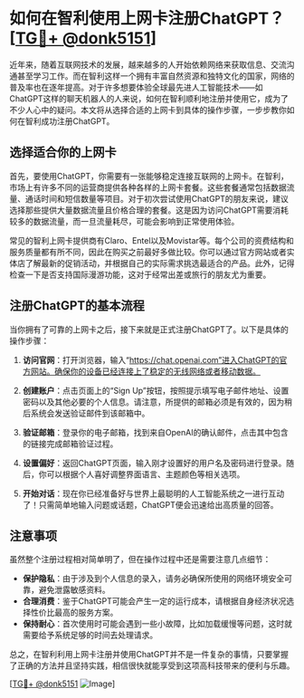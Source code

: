 # 如何在智利使用上网卡注册ChatGPT？[[TG💪+ @donk5151](https://t.me/s/donk5151)]

近年来，随着互联网技术的发展，越来越多的人开始依赖网络来获取信息、交流沟通甚至学习工作。而在智利这样一个拥有丰富自然资源和独特文化的国家，网络的普及率也在逐年提高。对于许多想要体验全球最先进人工智能技术——如ChatGPT这样的聊天机器人的人来说，如何在智利顺利地注册并使用它，成为了不少人心中的疑问。本文将从选择合适的上网卡到具体的操作步骤，一步步教你如何在智利成功注册ChatGPT。

## 选择适合你的上网卡

首先，要使用ChatGPT，你需要有一张能够稳定连接互联网的上网卡。在智利，市场上有许多不同的运营商提供各种各样的上网卡套餐。这些套餐通常包括数据流量、通话时间和短信数量等项目。对于初次尝试使用ChatGPT的朋友来说，建议选择那些提供大量数据流量且价格合理的套餐。这是因为访问ChatGPT需要消耗较多的数据流量，而一旦流量耗尽，可能会影响到正常使用体验。

常见的智利上网卡提供商有Claro、Entel以及Movistar等。每个公司的资费结构和服务质量都有所不同，因此在购买之前最好多做比较。你可以通过官方网站或者实体店了解最新的促销活动，并根据自己的实际需求挑选最适合的产品。此外，记得检查一下是否支持国际漫游功能，这对于经常出差或旅行的朋友尤为重要。

## 注册ChatGPT的基本流程

当你拥有了可靠的上网卡之后，接下来就是正式注册ChatGPT了。以下是具体的操作步骤：

1. **访问官网**：打开浏览器，输入“https://chat.openai.com”进入ChatGPT的官方网站。确保你的设备已经连接上了稳定的无线网络或者移动数据。
   
2. **创建账户**：点击页面上的“Sign Up”按钮，按照提示填写电子邮件地址、设置密码以及其他必要的个人信息。请注意，所提供的邮箱必须是有效的，因为稍后系统会发送验证邮件到该邮箱中。

3. **验证邮箱**：登录你的电子邮箱，找到来自OpenAI的确认邮件，点击其中包含的链接完成邮箱验证过程。

4. **设置偏好**：返回ChatGPT页面，输入刚才设置好的用户名及密码进行登录。随后，你可以根据个人喜好调整界面语言、主题颜色等相关选项。

5. **开始对话**：现在你已经准备好与世界上最聪明的人工智能系统之一进行互动了！只需简单地输入问题或话题，ChatGPT便会迅速给出高质量的回答。

## 注意事项

虽然整个注册过程相对简单明了，但在操作过程中还是需要注意几点细节：

- **保护隐私**：由于涉及到个人信息的录入，请务必确保所使用的网络环境安全可靠，避免泄露敏感资料。
- **合理消费**：鉴于ChatGPT可能会产生一定的运行成本，请根据自身经济状况选择性价比最高的服务方案。
- **保持耐心**：首次使用时可能会遇到一些小故障，比如加载缓慢等问题，这时就需要给予系统足够的时间去处理请求。

总之，在智利利用上网卡注册并使用ChatGPT并不是一件复杂的事情，只要掌握了正确的方法并且坚持实践，相信很快就能享受到这项高科技带来的便利与乐趣。

[[TG💪+ @donk5151](https://t.me/s/donk5151) ![Image](https://i.postimg.cc/rwNCRYN7/Snipaste-2025-04-30-17-27-05.png)]